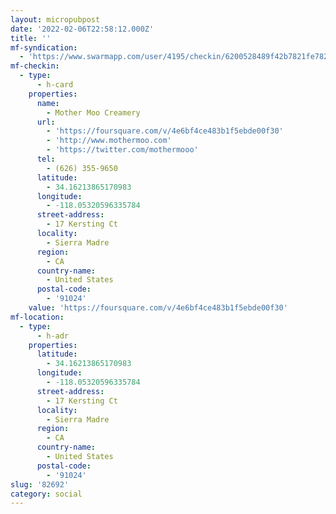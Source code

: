 ```yaml
---
layout: micropubpost
date: '2022-02-06T22:58:12.000Z'
title: ''
mf-syndication:
  - 'https://www.swarmapp.com/user/4195/checkin/6200528489f42b7821fe7820'
mf-checkin:
  - type:
      - h-card
    properties:
      name:
        - Mother Moo Creamery
      url:
        - 'https://foursquare.com/v/4e6bf4ce483b1f5ebde00f30'
        - 'http://www.mothermoo.com'
        - 'https://twitter.com/mothermooo'
      tel:
        - (626) 355-9650
      latitude:
        - 34.16213865170983
      longitude:
        - -118.05320596335784
      street-address:
        - 17 Kersting Ct
      locality:
        - Sierra Madre
      region:
        - CA
      country-name:
        - United States
      postal-code:
        - '91024'
    value: 'https://foursquare.com/v/4e6bf4ce483b1f5ebde00f30'
mf-location:
  - type:
      - h-adr
    properties:
      latitude:
        - 34.16213865170983
      longitude:
        - -118.05320596335784
      street-address:
        - 17 Kersting Ct
      locality:
        - Sierra Madre
      region:
        - CA
      country-name:
        - United States
      postal-code:
        - '91024'
slug: '82692'
category: social
---
```

